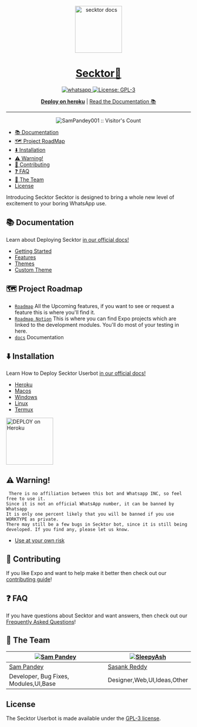 <p align="center">
  <a href="https://citel.vercel.app/">
    <img alt="secktor docs" height="128" src="https://i.imgur.com/7qzTVOh.png">
    <h1 align="center">Secktor🖤</h1>
  </a>
</p>

<p align="center">

  <a aria-label="Join our chats" href="https://chat.whatsapp.com/Bl2F9UTVU4CBfZU6eVnrbCl" target="_blank">
    <img alt="whatsapp" src="https://img.shields.io/badge/Join Group-25D366?style=for-the-badge&logo=whatsapp&logoColor=white" />
  </a>
 
  <a aria-label="Secktor is free to use" href="https://github.com/expo/expo/blob/main/LICENSE" target="_blank">
    <img alt="License: GPL-3" src="https://badges.frapsoft.com/os/gpl/gpl.png?v=103)](https://opensource.org/licenses/GPL-3.0/" target="_blank" />
  </a>
</p>
<p align="center">
  <a aria-label="Deploy on heroku" href="https://www.heroku.com/deploy/?template=https://github.com/SamPandey001/Secktor-Md"><b>Deploy on heroku</b></a>
 |
  <a aria-label="secktor documentation" href="https://citel.vercel.app">Read the Documentation 📚</a>
</p>

---


<p align="center"><img src="https://profile-counter.glitch.me/{SamPandey001}/count.svg" alt="SamPandey001 :: Visitor's Count" /></p>

- [📚 Documentation](#-documentation)
- [🗺 Project RoadMap](#-project-layout)
- [⬇️ Installation ](#⬇️-installation)
- [⚠️ Warning!](#⚠️-warning)
- [👏 Contributing](#-contributing)
- [❓ FAQ](#-faq)
- [💙 The Team](#-the-team)
- [License](#license)

Introducing Secktor
Secktor is designed to bring a whole new level of excitement to your boring WhatsApp use.

## 📚 Documentation

<p>Learn about Deploying Secktor <a aria-label="secktor documentation" href="https://citel.vercel.app">in our official docs!</a></p>

- [Getting Started](https://citel.vercel.app/)
- [Features](https://citel.vercel.app/features/introduction/)
- [Themes](https://citel.vercel.app/themes/introduction/)
- [Custom Theme](https://citel.vercel.app/themes/custom-theme/)

## 🗺 Project Roadmap

- [`Roadmap`](https://roadmap.secktor.live) All the Upcoming features, if you want to see or request a feature this is where you'll find it.
- [`Roadmap Notion`](https://secktor.notion.site) This is where you can find Expo projects which are linked to the development modules. You'll do most of your testing in here.
- [`docs`](https://citel.vercel.app) Documentation 

## ⬇️ Installation 

<p>Learn How to Deploy Secktor Userbot <a aria-label="secktor documentation" href="https://citel.vercel.app">in our official docs!</a></p>

- [Heroku](https://citel.vercel.app/tutorial/heroku/)
- [Macos](https://citel.vercel.app/tutorial/macos/)
- [Windows](https://citel.vercel.app/tutorial/windows/)
- [Linux](https://citel.vercel.app/tutorial/linux/)
- [Termux](https://citel.vercel.app/tutorial/termux/)

 <a href="https://www.heroku.com/deploy/?template=https://github.com/SamPandey001/Secktor-Md.git">
    <img alt="DEPLOY on Heroku" height="128" src="https://www.herokucdn.com/deploy/button.svg">
  </a>
  
## ⚠️ Warning! 
```
 There is no affiliation between this bot and Whatsapp INC, so feel free to use it.
Since it is not an official WhatsApp number, it can be banned by Whatsapp
It is only one percent likely that you will be banned if you use WORKTYPE as private.
There may still be a few bugs in Secktor bot, since it is still being developed. If you find any, please let us know.
```
- [Use at your own risk](https://citel.vercel.app/introduction/why-not-secktor/)
## 👏 Contributing

If you like Expo and want to help make it better then check out our [contributing guide](/CONTRIBUTING.md)! 

## ❓ FAQ 

If you have questions about Secktor and want answers, then check out our [Frequently Asked Questions](https://citel.vercel.app/introduction/faq/)!


## 💙 The Team

[![Sam Pandey](https://github.com/sampandey001.png?size=110)](https://github.com/sampandey001) | [![SleepyAsh](https://github.com/ValiantVirus.png?size=110)](https://github.com/ValiantVirus)
----|----
[Sam Pandey](https://wa.me/919628516236) | [Sasank Reddy](https://t.me/CTRLIntelligence)
Developer, Bug Fixes, Modules,UI,Base |  Designer,Web,UI,Ideas,Other

## License

The Secktor Userbot is made available under the [GPL-3 license](LICENSE). 
<p align="center"> 


   

  



